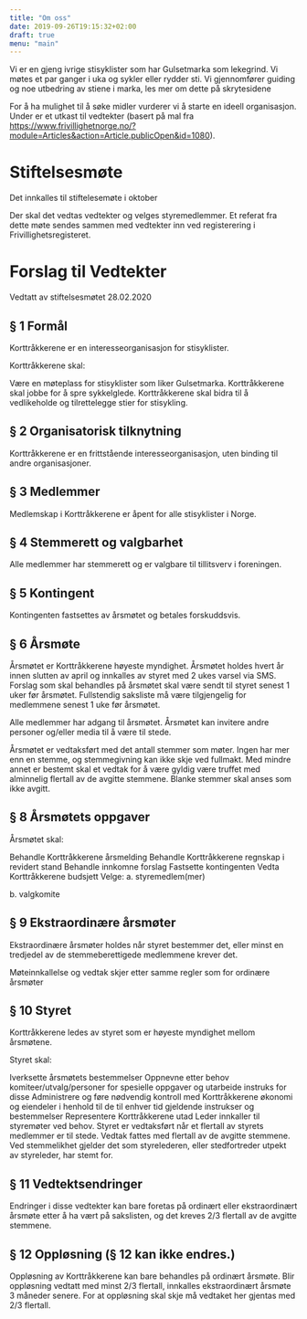 ```yaml
---
title: "Om oss"
date: 2019-09-26T19:15:32+02:00
draft: true
menu: "main"
--- 
```


Vi er en gjeng ivrige stisyklister som har Gulsetmarka som lekegrind. Vi møtes et par ganger i uka og sykler eller rydder sti. Vi gjennomfører guiding og noe utbedring av stiene i marka, les mer om dette på skrytesidene

For å ha mulighet til å søke midler vurderer vi å starte en ideell organisasjon. Under er et utkast til vedtekter (basert på mal fra https://www.frivillighetnorge.no/?module=Articles&action=Article.publicOpen&id=1080).

# Stiftelsesmøte
Det innkalles til stiftelesemøte i oktober

Der skal det vedtas vedtekter og velges styremedlemmer. Et referat fra dette møte sendes sammen med vedtekter inn ved registerering i Frivillighetsregisteret.



# Forslag til Vedtekter
Vedtatt av stiftelsesmøtet 28.02.2020

## § 1 Formål
Korttråkkerene er en interesseorganisasjon for stisyklister.

Korttråkkerene skal:

Være en møteplass for stisyklister som liker Gulsetmarka. Korttråkkerene skal jobbe for å spre sykkelglede. Korttråkkerene skal bidra til å vedlikeholde og tilrettelegge stier for stisykling. 

## § 2 Organisatorisk tilknytning
Korttråkkerene er en frittstående interesseorganisasjon, uten binding til andre organisasjoner.

## § 3 Medlemmer
Medlemskap i Korttråkkerene er åpent for alle stisyklister i Norge.

## § 4 Stemmerett og valgbarhet
Alle medlemmer har stemmerett og er valgbare til tillitsverv i foreningen.

## § 5 Kontingent
Kontingenten fastsettes av årsmøtet og betales forskuddsvis.

## § 6 Årsmøte
Årsmøtet er Korttråkkerene høyeste myndighet. Årsmøtet holdes hvert år innen slutten av april og innkalles av styret med 2 ukes varsel via SMS. Forslag som skal behandles på årsmøtet skal være sendt til styret senest 1 uker før årsmøtet. Fullstendig saksliste må være tilgjengelig for medlemmene senest 1 uke før årsmøtet.

Alle medlemmer har adgang til årsmøtet. Årsmøtet kan invitere andre personer og/eller media til å være til stede.

Årsmøtet er vedtaksført med det antall stemmer som møter. Ingen har mer enn en stemme, og stemmegivning kan ikke skje ved fullmakt. Med mindre annet er bestemt skal et vedtak for å være gyldig være truffet med alminnelig flertall av de avgitte stemmene. Blanke stemmer skal anses som ikke avgitt.

## § 8 Årsmøtets oppgaver 
Årsmøtet skal:

Behandle Korttråkkerene årsmelding
Behandle Korttråkkerene regnskap i revidert stand
Behandle innkomne forslag
Fastsette kontingenten
Vedta Korttråkkerene budsjett
Velge:
a. styremedlem(mer)

b. valgkomite

## § 9 Ekstraordinære årsmøter
Ekstraordinære årsmøter holdes når styret bestemmer det, eller minst en tredjedel av de stemmeberettigede medlemmene krever det.

Møteinnkallelse og vedtak skjer etter samme regler som for ordinære årsmøter

## § 10 Styret
Korttråkkerene ledes av styret som er høyeste myndighet mellom årsmøtene.

Styret skal:

Iverksette årsmøtets bestemmelser
Oppnevne etter behov komiteer/utvalg/personer for spesielle oppgaver og utarbeide instruks for disse
Administrere og føre nødvendig kontroll med Korttråkkerene økonomi og eiendeler i henhold til de til enhver tid gjeldende instrukser og bestemmelser
Representere Korttråkkerene utad
Leder innkaller til styremøter ved behov. Styret er vedtaksført når et flertall av styrets medlemmer er til stede. Vedtak fattes med flertall av de avgitte stemmene. Ved stemmelikhet gjelder det som styrelederen, eller stedfortreder utpekt av styreleder, har stemt for.

## § 11 Vedtektsendringer
Endringer i disse vedtekter kan bare foretas på ordinært eller ekstraordinært årsmøte etter å ha vært på sakslisten, og det kreves 2/3 flertall av de avgitte stemmene.

## § 12 Oppløsning (§ 12 kan ikke endres.)
Oppløsning av Korttråkkerene kan bare behandles på ordinært årsmøte. Blir oppløsning vedtatt med minst 2/3 flertall, innkalles ekstraordinært årsmøte 3 måneder senere. For at oppløsning skal skje må vedtaket her gjentas med 2/3 flertall.



